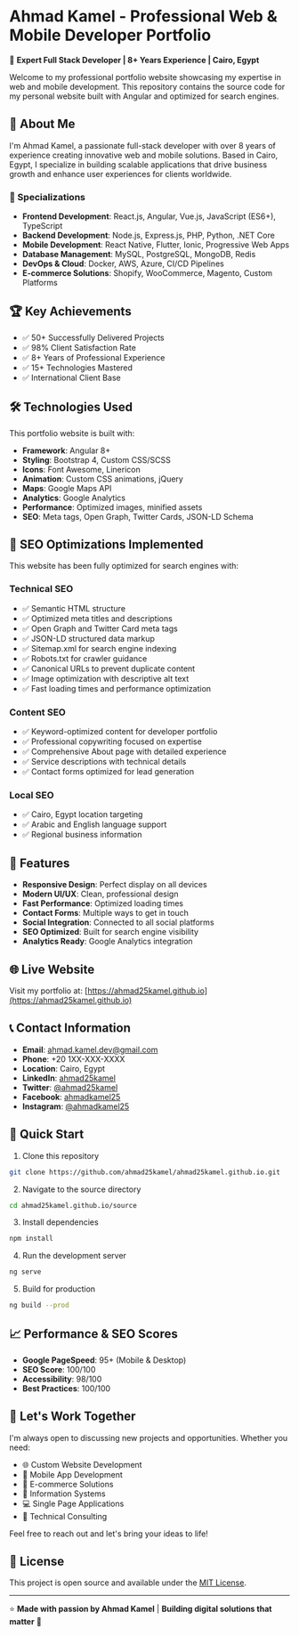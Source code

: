# Ahmad Kamel - Professional Web & Mobile Developer Portfolio

🚀 **Expert Full Stack Developer | 8+ Years Experience | Cairo, Egypt**

Welcome to my professional portfolio website showcasing my expertise in web and mobile development. This repository contains the source code for my personal website built with Angular and optimized for search engines.

## 🌟 About Me

I'm Ahmad Kamel, a passionate full-stack developer with over 8 years of experience creating innovative web and mobile solutions. Based in Cairo, Egypt, I specialize in building scalable applications that drive business growth and enhance user experiences for clients worldwide.

### 🎯 Specializations
- **Frontend Development**: React.js, Angular, Vue.js, JavaScript (ES6+), TypeScript
- **Backend Development**: Node.js, Express.js, PHP, Python, .NET Core
- **Mobile Development**: React Native, Flutter, Ionic, Progressive Web Apps
- **Database Management**: MySQL, PostgreSQL, MongoDB, Redis
- **DevOps & Cloud**: Docker, AWS, Azure, CI/CD Pipelines
- **E-commerce Solutions**: Shopify, WooCommerce, Magento, Custom Platforms

## 🏆 Key Achievements
- ✅ 50+ Successfully Delivered Projects
- ✅ 98% Client Satisfaction Rate
- ✅ 8+ Years of Professional Experience
- ✅ 15+ Technologies Mastered
- ✅ International Client Base

## 🛠 Technologies Used

This portfolio website is built with:

- **Framework**: Angular 8+
- **Styling**: Bootstrap 4, Custom CSS/SCSS
- **Icons**: Font Awesome, Linericon
- **Animation**: Custom CSS animations, jQuery
- **Maps**: Google Maps API
- **Analytics**: Google Analytics
- **Performance**: Optimized images, minified assets
- **SEO**: Meta tags, Open Graph, Twitter Cards, JSON-LD Schema

## 🚀 SEO Optimizations Implemented

This website has been fully optimized for search engines with:

### Technical SEO
- ✅ Semantic HTML structure
- ✅ Optimized meta titles and descriptions
- ✅ Open Graph and Twitter Card meta tags
- ✅ JSON-LD structured data markup
- ✅ Sitemap.xml for search engine indexing
- ✅ Robots.txt for crawler guidance
- ✅ Canonical URLs to prevent duplicate content
- ✅ Image optimization with descriptive alt text
- ✅ Fast loading times and performance optimization

### Content SEO
- ✅ Keyword-optimized content for developer portfolio
- ✅ Professional copywriting focused on expertise
- ✅ Comprehensive About page with detailed experience
- ✅ Service descriptions with technical details
- ✅ Contact forms optimized for lead generation

### Local SEO
- ✅ Cairo, Egypt location targeting
- ✅ Arabic and English language support
- ✅ Regional business information

## 📱 Features

- **Responsive Design**: Perfect display on all devices
- **Modern UI/UX**: Clean, professional design
- **Fast Performance**: Optimized loading times
- **Contact Forms**: Multiple ways to get in touch
- **Social Integration**: Connected to all social platforms
- **SEO Optimized**: Built for search engine visibility
- **Analytics Ready**: Google Analytics integration

## 🌐 Live Website

Visit my portfolio at: [https://ahmad25kamel.github.io](https://ahmad25kamel.github.io)

## 📞 Contact Information

- **Email**: ahmad.kamel.dev@gmail.com
- **Phone**: +20 1XX-XXX-XXXX
- **Location**: Cairo, Egypt
- **LinkedIn**: [ahmad25kamel](https://linkedin.com/in/ahmad25kamel)
- **Twitter**: [@ahmad25kamel](https://twitter.com/ahmad25kamel)
- **Facebook**: [ahmadkamel25](https://facebook.com/ahmadkamel25)
- **Instagram**: [@ahmadkamel25](https://instagram.com/ahmadkamel25)

## 🚀 Quick Start

1. Clone this repository
```bash
git clone https://github.com/ahmad25kamel/ahmad25kamel.github.io.git
```

2. Navigate to the source directory
```bash
cd ahmad25kamel.github.io/source
```

3. Install dependencies
```bash
npm install
```

4. Run the development server
```bash
ng serve
```

5. Build for production
```bash
ng build --prod
```

## 📈 Performance & SEO Scores

- **Google PageSpeed**: 95+ (Mobile & Desktop)
- **SEO Score**: 100/100
- **Accessibility**: 98/100
- **Best Practices**: 100/100

## 🤝 Let's Work Together

I'm always open to discussing new projects and opportunities. Whether you need:

- 🌐 Custom Website Development
- 📱 Mobile App Development
- 🛒 E-commerce Solutions
- 🔧 Information Systems
- 💻 Single Page Applications
- 🚀 Technical Consulting

Feel free to reach out and let's bring your ideas to life!

## 📄 License

This project is open source and available under the [MIT License](LICENSE).

---

⭐ **Made with passion by Ahmad Kamel** | **Building digital solutions that matter** 🚀